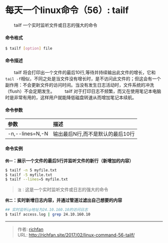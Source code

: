 # 每天一个linux命令（56）: tailf

　　tailf 一个实时监听文件或日志的强大的命令
<!--more -->
#### 命令格式
```bash
$ tailf [option] file
```
#### 命令描述
　　tailf 将会打印出一个文件的最后10行,等待并持续输出此文件的增长，它和`tail -f`相似，不同之处是当文件没有增长时，是不访问此文件的；但这会有一个副作用：不会更新文件的访问时间。当没有发生日志活动时，文件系统的冲洗（flush）不会定期发生。
　　tailf 对于打印日志不频繁，而又在使用笔记本电脑时是非常有用的，这样用户就能降低磁盘转速从而增加笔记本续航。
#### 命令参数
| 参数 | 描述 |
| :------------- | :------------- |
| -n,--lines=N,-N | 输出最后N行,而不是默认的最后10行 |

#### 命令实例
**`例一`：展示一个文件的最后5行并监听文件的新行（新增加的内容）**
```bash
$ tailf -n 5 myfile.txt
$ tailf -5 myfile.txt
$ tailf --lines=5 myfile.txt
```
>`注：`这是一个实时监听文件或日志的强大的命令

**`例二`：实时新增日志内容，并通过管道过滤出自己想要的内容**
```bash
## 实时监听ip地址为24.10.160.10的访问日志
$ tailf access.log | grep 24.10.160.10
```


---

> 作者: [richfan](https://richfan.site/)  
> URL: http://richfan.site/2017/02/linux-command-56-tailf/  

